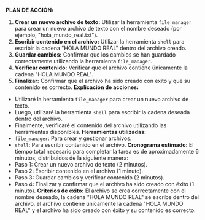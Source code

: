 **PLAN DE ACCIÓN:**
1. **Crear un nuevo archivo de texto:** Utilizar la herramienta `file_manager` para crear un nuevo archivo de texto con el nombre deseado (por ejemplo, "hola_mundo_real.txt").
2. **Escribir contenido en el archivo:** Utilizar la herramienta `shell` para escribir la cadena "HOLA MUNDO REAL" dentro del archivo creado.
3. **Guardar cambios:** Confirmar que los cambios se han guardado correctamente utilizando la herramienta `file_manager`.
4. **Verificar contenido:** Verificar que el archivo contiene únicamente la cadena "HOLA MUNDO REAL".
5. **Finalizar:** Confirmar que el archivo ha sido creado con éxito y que su contenido es correcto.
**Explicación de acciones:**
* Utilizaré la herramienta `file_manager` para crear un nuevo archivo de texto.
* Luego, utilizaré la herramienta `shell` para escribir la cadena deseada dentro del archivo.
* Finalmente, verificaré el contenido del archivo utilizando las herramientas disponibles.
**Herramientas utilizadas:**
* `file_manager`: Para crear y gestionar archivos.
* `shell`: Para escribir contenido en el archivo.
**Cronograma estimado:** El tiempo total necesario para completar la tarea es de aproximadamente 6 minutos, distribuidos de la siguiente manera:
* Paso 1: Crear un nuevo archivo de texto (2 minutos).
* Paso 2: Escribir contenido en el archivo (1 minuto).
* Paso 3: Guardar cambios y verificar contenido (2 minutos).
* Paso 4: Finalizar y confirmar que el archivo ha sido creado con éxito (1 minuto).
**Criterios de éxito:** El archivo se crea correctamente con el nombre deseado, la cadena "HOLA MUNDO REAL" se escribe dentro del archivo, el archivo contiene únicamente la cadena "HOLA MUNDO REAL" y el archivo ha sido creado con éxito y su contenido es correcto.